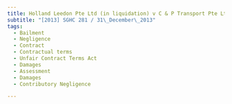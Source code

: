 ```yaml
---
title: Holland Leedon Pte Ltd (in liquidation) v C & P Transport Pte Ltd 
subtitle: "[2013] SGHC 281 / 31\_December\_2013"
tags:
  - Bailment
  - Negligence
  - Contract
  - Contractual terms
  - Unfair Contract Terms Act
  - Damages
  - Assessment
  - Damages
  - Contributory Negligence

---
```


